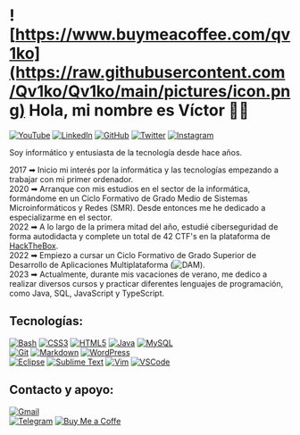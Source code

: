 # ![https://www.buymeacoffee.com/qv1ko](https://raw.githubusercontent.com/Qv1ko/Qv1ko/main/pictures/icon.png) Hola, mi nombre es Víctor 👋🏼

[![YouTube](https://img.shields.io/badge/YouTube-FF0000?style=for-the-badge&logo=youtube&logoColor=white&labelColor=101010)](https://www.youtube.com/@qv1ko)
[![LinkedIn](https://img.shields.io/badge/LinkedIn-0A66C2?style=for-the-badge&logo=linkedin&logoColor=white&labelColor=101010)](https://www.linkedin.com/in/qv1ko/)
[![GitHub](https://img.shields.io/badge/GitHub-181717?style=for-the-badge&logo=github&logoColor=white&labelColor=101010)](https://github.com/Qv1ko)
[![Twitter](https://img.shields.io/badge/Twitter-1DA1F2?style=for-the-badge&logo=twitter&logoColor=white&labelColor=101010)](https://twitter.com/qv1ko)
[![Instagram](https://img.shields.io/badge/Instagram-E4405F?style=for-the-badge&logo=instagram&logoColor=white&labelColor=101010)](https://instagram.com/qv1k0)

Soy informático y entusiasta de la tecnología desde hace años.

2017 ➡ Inicio mi interés por la informática y las tecnologías empezando a trabajar con mi primer ordenador.
</br>
2020 ➡ Arranque con mis estudios en el sector de la informática, formándome en un Ciclo Formativo de Grado Medio de Sistemas Microinformáticos y Redes (SMR). Desde entonces me he dedicado a especializarme en el sector.
</br>
2022 ➡ A lo largo de la primera mitad del año, estudié ciberseguridad de forma autodidacta y complete un total de 42 CTF's en la plataforma de [HackTheBox](https://app.hackthebox.com/profile/924054).
</br>
2022 ➡ Empiezo a cursar un Ciclo Formativo de Grado Superior de Desarrollo de Aplicaciones Multiplataforma (![DAM](https://github.com/Qv1ko/DAM)).
</br>
2023 ➡ Actualmente, durante mis vacaciones de verano, me dedico a realizar diversos cursos y practicar diferentes lenguajes de programación, como Java, SQL, JavaScript y TypeScript.
  
## Tecnologías:
[![Bash](https://img.shields.io/badge/Bash-4EAA25?style=for-the-badge&logo=linux&logoColor=white&labelColor=101010)]()
[![CSS3](https://img.shields.io/badge/CSS3-1572B6?style=for-the-badge&logo=css3&logoColor=white&labelColor=101010)]()
[![HTML5](https://img.shields.io/badge/HTML5-E34F26?style=for-the-badge&logo=html5&logoColor=white&labelColor=101010)]()
[![Java](https://img.shields.io/badge/Java-F80000?style=for-the-badge&logo=oracle&logoColor=white&labelColor=101010)]()
[![MySQL](https://img.shields.io/badge/MySQL-4479A1?style=for-the-badge&logo=mysql&logoColor=white&labelColor=101010)]()
</br>
[![Git](https://img.shields.io/badge/Git-F05032?style=for-the-badge&logo=git&logoColor=white&labelColor=101010)]()
[![Markdown](https://img.shields.io/badge/Markdown-000000?style=for-the-badge&logo=markdown&logoColor=white&labelColor=101010)]()
[![WordPress](https://img.shields.io/badge/WordPress-21759B?style=for-the-badge&logo=wordpress&logoColor=white&labelColor=101010)]()
</br>
[![Eclipse](https://img.shields.io/badge/Eclipse-2C2255?style=for-the-badge&logo=eclipse&logoColor=white&labelColor=101010)]()
[![Sublime Text](https://img.shields.io/badge/Sublime_Text-FF9800?style=for-the-badge&logo=sublimetext&logoColor=white&labelColor=101010)]()
[![Vim](https://img.shields.io/badge/Vim-019733?style=for-the-badge&logo=vim&logoColor=white&labelColor=101010)]()
[![VSCode](https://img.shields.io/badge/Visual_Studio_Code-007ACC?style=for-the-badge&logo=visual-studio-code&logoColor=white&labelColor=101010)]()


## Contacto y apoyo:
[![Gmail](https://img.shields.io/badge/vicgarmur947@gmail.com-Email_personal-EA4335?style=for-the-badge&logo=gmail&logoColor=white&labelColor=101010)](mailto:vicgarmur947@gmail.com)
</br>
[![Telegram](https://img.shields.io/badge/Telegram-26A5E4?style=for-the-badge&logo=telegram&logoColor=white&labelColor=101010)](https://t.me/Qv1ko)
[![Buy Me a Coffe](https://img.shields.io/badge/Buy_me_a_coffe-Apoya_mi_trabajo-FFDD00?style=for-the-badge&logo=buy-me-a-coffee&logoColor=white&labelColor=101010)](https://www.buymeacoffee.com/qv1ko)
